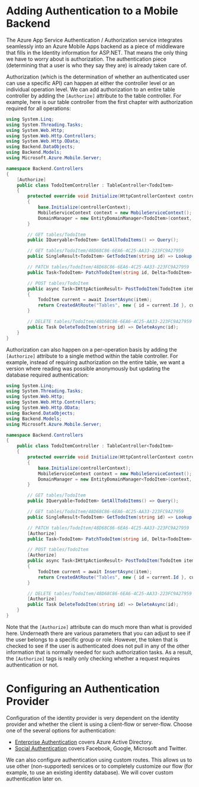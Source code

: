 # Adding Authentication to a Mobile Backend

The Azure App Service Authentication / Authorization service integrates seamlessly into an Azure Mobile Apps
backend as a piece of middleware that fills in the Identity information for ASP.NET.  That means the only
thing we have to worry about is authorization.  The authentication piece (determining that a user is who they
say they are) is already taken care of.

Authorization (which is the determination of whether an authenticated user can use a specific API) can happen
at either the controller level or an individual operation level.  We can add authorization to an entire table
controller by adding the `[Authorize]` attribute to the table controller.  For example, here is our table
controller from the first chapter with authorization required for all operations:

```csharp
using System.Linq;
using System.Threading.Tasks;
using System.Web.Http;
using System.Web.Http.Controllers;
using System.Web.Http.OData;
using Backend.DataObjects;
using Backend.Models;
using Microsoft.Azure.Mobile.Server;

namespace Backend.Controllers
{
    [Authorize]
    public class TodoItemController : TableController<TodoItem>
    {
        protected override void Initialize(HttpControllerContext controllerContext)
        {
            base.Initialize(controllerContext);
            MobileServiceContext context = new MobileServiceContext();
            DomainManager = new EntityDomainManager<TodoItem>(context, Request);
        }

        // GET tables/TodoItem
        public IQueryable<TodoItem> GetAllTodoItems() => Query();

        // GET tables/TodoItem/48D68C86-6EA6-4C25-AA33-223FC9A27959
        public SingleResult<TodoItem> GetTodoItem(string id) => Lookup(id);

        // PATCH tables/TodoItem/48D68C86-6EA6-4C25-AA33-223FC9A27959
        public Task<TodoItem> PatchTodoItem(string id, Delta<TodoItem> patch) => UpdateAsync(id, patch);

        // POST tables/TodoItem
        public async Task<IHttpActionResult> PostTodoItem(TodoItem item)
        {
            TodoItem current = await InsertAsync(item);
            return CreatedAtRoute("Tables", new { id = current.Id }, current);
        }

        // DELETE tables/TodoItem/48D68C86-6EA6-4C25-AA33-223FC9A27959
        public Task DeleteTodoItem(string id) => DeleteAsync(id);
    }
}
```

Authorization can also happen on a per-operation basis by adding the `[Authorize]` attribute to a single method
within the table controller.  For example, instead of requiring authorization on the entire table, we want a
version where reading was possible anonymously but updating the database required authentication:

```csharp
using System.Linq;
using System.Threading.Tasks;
using System.Web.Http;
using System.Web.Http.Controllers;
using System.Web.Http.OData;
using Backend.DataObjects;
using Backend.Models;
using Microsoft.Azure.Mobile.Server;

namespace Backend.Controllers
{
    public class TodoItemController : TableController<TodoItem>
    {
        protected override void Initialize(HttpControllerContext controllerContext)
        {
            base.Initialize(controllerContext);
            MobileServiceContext context = new MobileServiceContext();
            DomainManager = new EntityDomainManager<TodoItem>(context, Request);
        }

        // GET tables/TodoItem
        public IQueryable<TodoItem> GetAllTodoItems() => Query();

        // GET tables/TodoItem/48D68C86-6EA6-4C25-AA33-223FC9A27959
        public SingleResult<TodoItem> GetTodoItem(string id) => Lookup(id);

        // PATCH tables/TodoItem/48D68C86-6EA6-4C25-AA33-223FC9A27959
        [Authorize]
        public Task<TodoItem> PatchTodoItem(string id, Delta<TodoItem> patch) => UpdateAsync(id, patch);

        // POST tables/TodoItem
        [Authorize]
        public async Task<IHttpActionResult> PostTodoItem(TodoItem item)
        {
            TodoItem current = await InsertAsync(item);
            return CreatedAtRoute("Tables", new { id = current.Id }, current);
        }

        // DELETE tables/TodoItem/48D68C86-6EA6-4C25-AA33-223FC9A27959
        [Authorize]
        public Task DeleteTodoItem(string id) => DeleteAsync(id);
    }
}
```

Note that the `[Authorize]` attribute can do much more than what is provided here.  Underneath there are various
parameters that you can adjust to see if the user belongs to a specific group or role.  However, the token that
is checked to see if the user is authenticated does not pull in any of the other information that is normally
needed for such authorization tasks.  As a result, the `[Authorize]` tags is really only checking whether a
request requires authentication or not.

# Configuring an Authentication Provider

Configuration of the identity provider is very dependent on the identity provider and whether the client is using
a client-flow or server-flow.  Choose one of the several options for authentication:

* [Enterprise Authentication](enterprise.md) covers Azure Active Directory.
* [Social Authentication](social.md) covers Facebook, Google, Microsoft and Twitter.

We can also configure authentication using custom routes.  This allows us to use other (non-supported) services
or to completely customize our flow (for example, to use an existing identity database).  We will cover custom
authentication later on.
